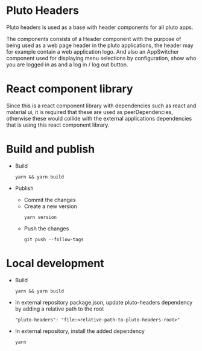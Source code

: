 # Pluto Headers

Pluto headers is used as a base with header components for all pluto apps.

The components consists of a Header component with the purpose of being used as a web page header in the pluto applications, the header may for example contain a web application logo.
And also an AppSwitcher component used for displaying menu selections by configuration, show who you are logged in as and a log in / log out button.

# React component library

Since this is a react component library with dependencies such as react and material ui, it is required that these are used as peerDependencies, otherwise these would collide with the external applications dependencies that is using this react component library.

# Build and publish

- Build

  ```
  yarn && yarn build
  ```

- Publish
  - Commit the changes
  - Create a new version
    ```
    yarn version
    ```
  - Push the changes
    ```
    git push --follow-tags
    ```

# Local development

- Build

  ```
  yarn && yarn build
  ```

- In external repository package.json, update pluto-headers dependency by adding a relative path to the root

  ```
  "pluto-headers": "file:<relative-path-to-pluto-headers-root>"
  ```

- In external repository, install the added dependency
  ```
  yarn
  ```
